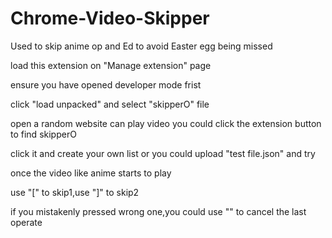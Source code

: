# Chrome-Video-Skipper
Used to skip anime op and Ed to avoid Easter egg being missed

load this extension on "Manage extension" page

ensure you have opened developer mode frist

click "load unpacked" and select "skipperO" file

open a random website can play video
you could click the extension button to find skipperO

click it and create your own list or you could upload "test file.json" and try


once the video like anime starts to play

use "[" to skip1,use "]" to skip2

if you mistakenly pressed wrong one,you could use "\" to cancel the last operate
